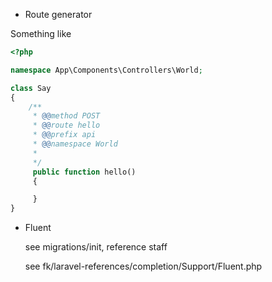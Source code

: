 - Route generator

Something like
```php
<?php

namespace App\Components\Controllers\World;

class Say
{
    /**
     * @@method POST
     * @@route hello
     * @@prefix api
     * @@namespace World
     *
     */
     public function hello()
     {

     }
}
```

- Fluent

    see migrations/init, reference staff

    see fk/laravel-references/completion/Support/Fluent.php